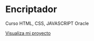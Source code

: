 # Encriptador
Curso HTML, CSS, JAVASCRIPT Oracle

<a href="https://santiagoanzola1.github.io/Encriptador/">Visualiza mi proyecto</a>
